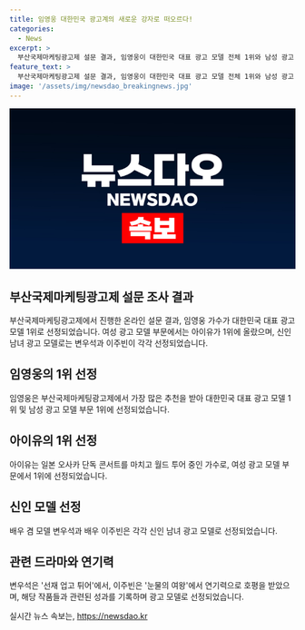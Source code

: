 ```yaml
---
title: 임영웅 대한민국 광고계의 새로운 강자로 떠오르다!
categories:
  - News
excerpt: >
  부산국제마케팅광고제 설문 결과, 임영웅이 대한민국 대표 광고 모델 전체 1위와 남성 광고 모델 부문 1위에 올랐다. 아이유는 여성 광고 모델 부문 1위로 선정되었고, 변우석과 이주빈은 각각 신인 남녀 광고 모델로 선정되었다. 이에 대한 자세한 내용은 18일에 밝혀졌다.
feature_text: >
  부산국제마케팅광고제 설문 결과, 임영웅이 대한민국 대표 광고 모델 전체 1위와 남성 광고 모델 부문 1위에 올랐다. 아이유는 여성 광고 모델 부문 1위로 선정되었고, 변우석과 이주빈은 각각 신인 남녀 광고 모델로 선정되었다. 이에 대한 자세한 내용은 18일에 밝혀졌다.
image: '/assets/img/newsdao_breakingnews.jpg'
---
```


<p><img src="/assets/img/newsdao_breakingnews.jpg" alt="pcversion 속보" /></p>

<h2 data-ke-size="size26">부산국제마케팅광고제 설문 조사 결과</h2>

<p data-ke-size="size16">부산국제마케팅광고제에서 진행한 온라인 설문 결과, 임영웅 가수가 대한민국 대표 광고 모델 1위로 선정되었습니다. 여성 광고 모델 부문에서는 아이유가 1위에 올랐으며, 신인 남녀 광고 모델로는 변우석과 이주빈이 각각 선정되었습니다.</p>

<h2 data-ke-size="size26">임영웅의 1위 선정</h2>

<p data-ke-size="size16">임영웅은 부산국제마케팅광고제에서 가장 많은 추천을 받아 대한민국 대표 광고 모델 1위 및 남성 광고 모델 부문 1위에 선정되었습니다.</p>

<h2 data-ke-size="size26">아이유의 1위 선정</h2>

<p data-ke-size="size16">아이유는 일본 오사카 단독 콘서트를 마치고 월드 투어 중인 가수로, 여성 광고 모델 부문에서 1위에 선정되었습니다.</p>

<h2 data-ke-size="size26">신인 모델 선정</h2>

<p data-ke-size="size16">배우 겸 모델 변우석과 배우 이주빈은 각각 신인 남녀 광고 모델로 선정되었습니다.</p>

<h2 data-ke-size="size26">관련 드라마와 연기력</h2>

<p data-ke-size="size16">변우석은 '선재 업고 튀어'에서, 이주빈은 '눈물의 여왕'에서 연기력으로 호평을 받았으며, 해당 작품들과 관련된 성과를 기록하며 광고 모델로 선정되었습니다.</p>
실시간 뉴스 속보는, <a href="https://newsdao.kr" rel="dofollow">https://newsdao.kr</a>


